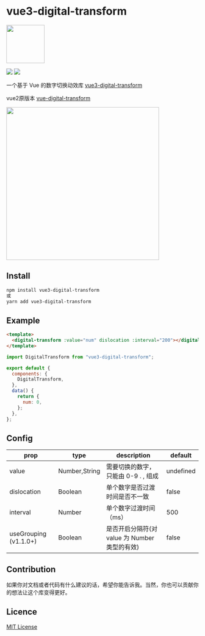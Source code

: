 # vue3-digital-transform

<img src="./assets/logo.jpg" style="width:100px;"/>

![](https://img.shields.io/badge/Github-@ganl-success.svg?style=flat-square)
![](https://img.shields.io/badge/version-v2.0.0-success.svg?style=flat-square)

一个基于 Vue 的数字切换动效库 [vue3-digital-transform](https://ganl.github.io/vue3-digital-transform/)

vue2原版本 [vue-digital-transform](https://dakerhub.github.io/vue-digital-transform/)

<img src="./assets/demo.gif" style="width:400px;"/>

## Install

```bash
npm install vue3-digital-transform
或
yarn add vue3-digital-transform
```

## Example

```html
<template>
  <digital-transform :value="num" dislocation :interval="200"></digital-transform>
</template>
```

```js
import DigitalTransform from "vue3-digital-transform";

export default {
  components: {
    DigitalTransform,
  },
  data() {
    return {
      num: 0,
    };
  },
};
```

## Config

| prop                  | type          | description                                   | default   |
| --------------------- | ------------- | --------------------------------------------- | --------- |
| value                 | Number,String | 需要切换的数字，只能由 0-9 . , 组成           | undefined |
| dislocation           | Boolean       | 单个数字是否过渡时间是否不一致                | false     |
| interval              | Number        | 单个数字过渡时间（ms）                        | 500       |
| useGrouping (v1.1.0+) | Boolean       | 是否开启分隔符(对 value 为 Number 类型的有效) | false     |

## Contribution

如果你对文档或者代码有什么建议的话，希望你能告诉我。当然，你也可以贡献你的想法让这个库变得更好。

## Licence

[MIT License](./LICENCE)
